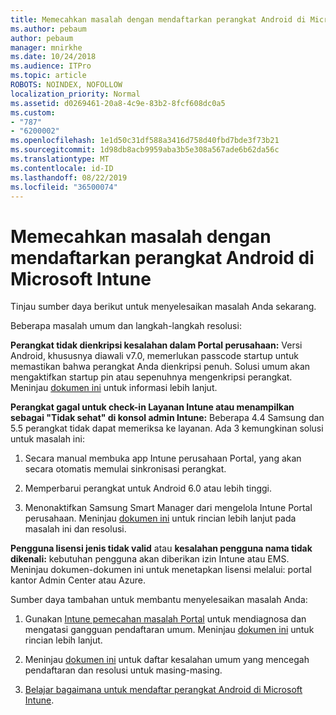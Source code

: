 ```yaml
---
title: Memecahkan masalah dengan mendaftarkan perangkat Android di Microsoft Intune
ms.author: pebaum
author: pebaum
manager: mnirkhe
ms.date: 10/24/2018
ms.audience: ITPro
ms.topic: article
ROBOTS: NOINDEX, NOFOLLOW
localization_priority: Normal
ms.assetid: d0269461-20a8-4c9e-83b2-8fcf608dc0a5
ms.custom:
- "787"
- "6200002"
ms.openlocfilehash: 1e1d50c31df588a3416d758d40fbd7bde3f73b21
ms.sourcegitcommit: 1d98db8acb9959aba3b5e308a567ade6b62da56c
ms.translationtype: MT
ms.contentlocale: id-ID
ms.lasthandoff: 08/22/2019
ms.locfileid: "36500074"
---
```

# <a name="troubleshoot-issues-with-enrolling-android-devices-in-microsoft-intune"></a>Memecahkan masalah dengan mendaftarkan perangkat Android di Microsoft Intune

Tinjau sumber daya berikut untuk menyelesaikan masalah Anda sekarang.
  
Beberapa masalah umum dan langkah-langkah resolusi:
  
 **Perangkat tidak dienkripsi kesalahan dalam Portal perusahaan:** Versi Android, khususnya diawali v7.0, memerlukan passcode startup untuk memastikan bahwa perangkat Anda dienkripsi penuh. Solusi umum akan mengaktifkan startup pin atau sepenuhnya mengenkripsi perangkat. Meninjau [dokumen ini](https://docs.microsoft.com/intune-user-help/your-device-appears-encrypted-but-cp-says-otherwise-android) untuk informasi lebih lanjut.
  
 **Perangkat gagal untuk check-in Layanan Intune atau menampilkan sebagai "Tidak sehat" di konsol admin Intune:** Beberapa 4.4 Samsung dan 5.5 perangkat tidak dapat memeriksa ke layanan. Ada 3 kemungkinan solusi untuk masalah ini:
  
1. Secara manual membuka app Intune perusahaan Portal, yang akan secara otomatis memulai sinkronisasi perangkat.

2. Memperbarui perangkat untuk Android 6.0 atau lebih tinggi.

3. Menonaktifkan Samsung Smart Manager dari mengelola Intune Portal perusahaan. Meninjau [dokumen ini](https://docs.microsoft.com/intune-classic/troubleshoot/troubleshoot-device-enrollment-in-intune#devices-fail-to-check-in-with-the-intune-service-and-display-as-unhealthy-in-the-intune-admin-console) untuk rincian lebih lanjut pada masalah ini dan resolusi.

 **Pengguna lisensi jenis tidak valid** atau **kesalahan pengguna nama tidak dikenali:** kebutuhan pengguna akan diberikan izin Intune atau EMS. Meninjau dokumen-dokumen ini untuk menetapkan lisensi melalui: portal kantor Admin Center atau Azure.
  
Sumber daya tambahan untuk membantu menyelesaikan masalah Anda:
  
1. Gunakan [Intune pemecahan masalah Portal](https://devicemanagement.microsoft.com/#blade/Microsoft_Intune_DeviceSettings/TroubleshootBlade) untuk mendiagnosa dan mengatasi gangguan pendaftaran umum. Meninjau [dokumen ini](https://docs.microsoft.com/intune/help-desk-operators) untuk rincian lebih lanjut.

2. Meninjau [dokumen ini](https://docs.microsoft.com/intune-classic/Troubleshoot/troubleshoot-device-enrollment-in-intune) untuk daftar kesalahan umum yang mencegah pendaftaran dan resolusi untuk masing-masing.

3. [Belajar bagaimana untuk mendaftar perangkat Android di Microsoft Intune](https://docs.microsoft.com/intune/android-enroll).
